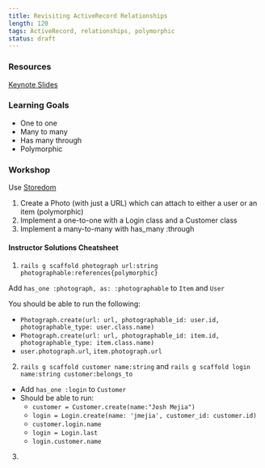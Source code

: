 ```yaml
---
title: Revisiting ActiveRecord Relationships
length: 120
tags: ActiveRecord, relationships, polymorphic
status: draft
---
```


### Resources
[Keynote Slides](https://www.dropbox.com/sh/5ivjdaqg4lgix6v/AAApF1jJsbXHgXVkwPeTW8uBa/ActiveRecord%20Relationships.key?dl=0)

### Learning Goals
- One to one
- Many to many
- Has many through
- Polymorphic

### Workshop
Use [Storedom](https://github.com/turingschool-examples/storedom)

1. Create a Photo (with just a URL) which can attach to either a user or an item (polymorphic)
2. Implement a one-to-one with a Login class and a Customer class
3. Implement a many-to-many with has_many :through

#### Instructor Solutions Cheatsheet
1. `rails g scaffold photograph url:string photographable:references{polymorphic}`

  Add `has_one :photograph, as: :photographable` to `Item` and `User`

  You should be able to run the following:
  - `Photograph.create(url: url, photographable_id: user.id, photographable_type: user.class.name)`
  - `Photograph.create(url: url, photographable_id: item.id, photographable_type: item.class.name)`
  - `user.photograph.url`, `item.photograph.url`

2. `rails g scaffold customer name:string` and `rails g scaffold login name:string customer:belongs_to`
  - Add `has_one :login` to `Customer`
  - Should be able to run:
    - `customer = Customer.create(name:"Josh Mejia")`
    - `login = Login.create(name: 'jmejia', customer_id: customer.id)`
    - `customer.login.name`
    - `login = Login.last`
    - `login.customer.name`

3. 
